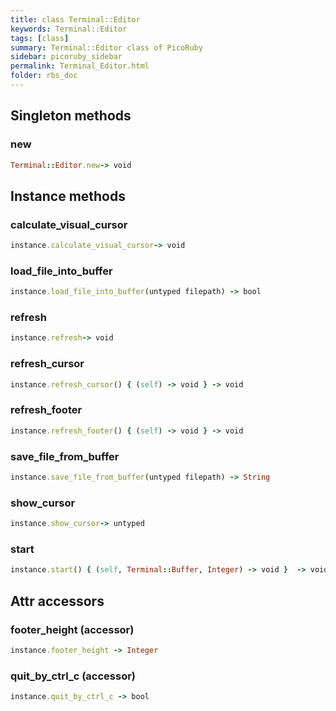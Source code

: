 ```yaml
---
title: class Terminal::Editor
keywords: Terminal::Editor
tags: [class]
summary: Terminal::Editor class of PicoRuby
sidebar: picoruby_sidebar
permalink: Terminal_Editor.html
folder: rbs_doc
---
```

## Singleton methods
### new

```ruby
Terminal::Editor.new-> void
```
## Instance methods
### calculate_visual_cursor

```ruby
instance.calculate_visual_cursor-> void
```
### load_file_into_buffer

```ruby
instance.load_file_into_buffer(untyped filepath) -> bool
```
### refresh

```ruby
instance.refresh-> void
```
### refresh_cursor

```ruby
instance.refresh_cursor() { (self) -> void } -> void
```
### refresh_footer

```ruby
instance.refresh_footer() { (self) -> void } -> void
```
### save_file_from_buffer

```ruby
instance.save_file_from_buffer(untyped filepath) -> String
```
### show_cursor

```ruby
instance.show_cursor-> untyped
```
### start

```ruby
instance.start() { (self, Terminal::Buffer, Integer) -> void }  -> void
```
## Attr accessors
### footer_height (accessor)
```ruby
instance.footer_height -> Integer
```
### quit_by_ctrl_c (accessor)
```ruby
instance.quit_by_ctrl_c -> bool
```
